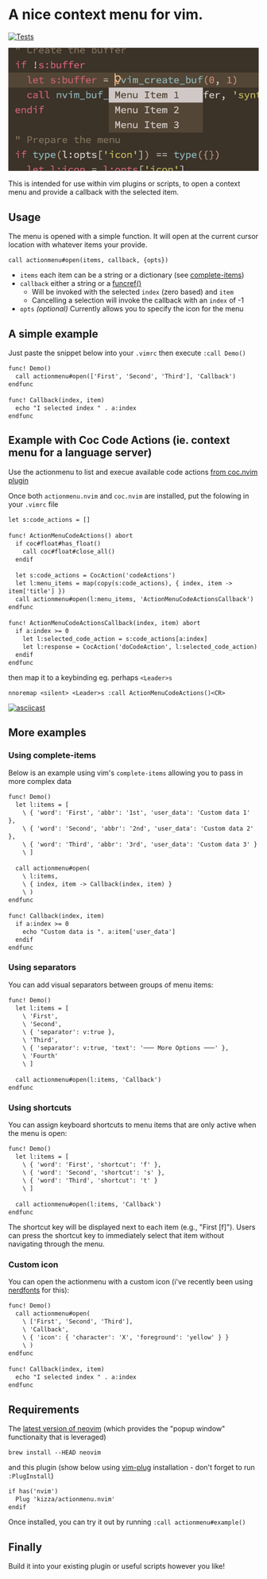 # A nice context menu for vim.
[![Tests](https://github.com/kizza/actionmenu.nvim/actions/workflows/tests.yml/badge.svg)](https://github.com/kizza/actionmenu.nvim/actions/workflows/tests.yml)

![Example](https://raw.githubusercontent.com/kizza/actionmenu.nvim/master/images/example.png)

This is intended for use within vim plugins or scripts, to open a context menu and provide a callback with the selected item.


## Usage

The menu is opened with a simple function.  It will open at the current cursor location with whatever items your provide.

```vim
call actionmenu#open(items, callback, {opts})
```

- `items` each item can be a string or a dictionary (see [complete-items](http://vimdoc.sourceforge.net/htmldoc/insert.html#complete-items))
- `callback` either a string or a [funcref()](http://vimdoc.sourceforge.net/htmldoc/eval.html#Funcref)
  - Will be invoked with the selected `index` (zero based) and `item`
  - Cancelling a selection will invoke the callback with an `index` of -1
- `opts` _(optional)_ Currently allows you to specify the icon for the menu



## A simple example

Just paste the snippet below into your `.vimrc` then execute `:call Demo()`

```vim
func! Demo()
  call actionmenu#open(['First', 'Second', 'Third'], 'Callback')
endfunc

func! Callback(index, item)
  echo "I selected index " . a:index
endfunc
```



## Example with Coc Code Actions (ie. context menu for a language server)

Use the actionmenu to list and execue available code actions [from coc.nvim plugin](https://github.com/neoclide/coc.nvim)

Once both `actionmenu.nvim` and `coc.nvim` are installed, put the folowing in your `.vimrc` file

```vim
let s:code_actions = []

func! ActionMenuCodeActions() abort
  if coc#float#has_float()
    call coc#float#close_all()
  endif

  let s:code_actions = CocAction('codeActions')
  let l:menu_items = map(copy(s:code_actions), { index, item -> item['title'] })
  call actionmenu#open(l:menu_items, 'ActionMenuCodeActionsCallback')
endfunc

func! ActionMenuCodeActionsCallback(index, item) abort
  if a:index >= 0
    let l:selected_code_action = s:code_actions[a:index]
    let l:response = CocAction('doCodeAction', l:selected_code_action)
  endif
endfunc
```

then map it to a keybinding eg. perhaps `<Leader>s`

```vim
nnoremap <silent> <Leader>s :call ActionMenuCodeActions()<CR>
```

[![asciicast](https://asciinema.org/a/LjjAko5LGx2xUZtom0BVxih3c.svg)](https://asciinema.org/a/LjjAko5LGx2xUZtom0BVxih3c)



## More examples

### Using complete-items

Below is an example using vim's `complete-items` allowing you to pass in more complex data

```vim
func! Demo()
  let l:items = [
    \ { 'word': 'First', 'abbr': '1st', 'user_data': 'Custom data 1' },
    \ { 'word': 'Second', 'abbr': '2nd', 'user_data': 'Custom data 2' },
    \ { 'word': 'Third', 'abbr': '3rd', 'user_data': 'Custom data 3' }
    \ ]

  call actionmenu#open(
    \ l:items,
    \ { index, item -> Callback(index, item) }
    \ )
endfunc

func! Callback(index, item)
  if a:index >= 0
    echo "Custom data is ". a:item['user_data']
  endif
endfunc
```

### Using separators

You can add visual separators between groups of menu items:

```vim
func! Demo()
  let l:items = [
    \ 'First',
    \ 'Second',
    \ { 'separator': v:true },
    \ 'Third',
    \ { 'separator': v:true, 'text': '─── More Options ───' },
    \ 'Fourth'
    \ ]

  call actionmenu#open(l:items, 'Callback')
endfunc
```

### Using shortcuts

You can assign keyboard shortcuts to menu items that are only active when the menu is open:

```vim
func! Demo()
  let l:items = [
    \ { 'word': 'First', 'shortcut': 'f' },
    \ { 'word': 'Second', 'shortcut': 's' },
    \ { 'word': 'Third', 'shortcut': 't' }
    \ ]

  call actionmenu#open(l:items, 'Callback')
endfunc
```

The shortcut key will be displayed next to each item (e.g., "First [f]"). Users can press the shortcut key to immediately select that item without navigating through the menu.

### Custom icon

You can open the actionmenu with a custom icon (i've recently been using [nerdfonts](http://nerdfonts.com/) for this):

```vim
func! Demo()
  call actionmenu#open(
    \ ['First', 'Second', 'Third'],
    \ 'Callback',
    \ { 'icon': { 'character': 'X', 'foreground': 'yellow' } }
    \ )
endfunc

func! Callback(index, item)
  echo "I selected index " . a:index
endfunc
```



## Requirements

The [latest version of neovim](https://github.com/neovim/neovim/wiki/Installing-Neovim) (which provides the "popup window" functionaity that is leveraged)

```
brew install --HEAD neovim
```

and this plugin (show below using [vim-plug](https://github.com/junegunn/vim-plug) installation - don't forget to run `:PlugInstall`)

```vim
if has('nvim')
  Plug 'kizza/actionmenu.nvim'
endif
```

Once installed, you can try it out by running `:call actionmenu#example()`



## Finally

Build it into your existing plugin or useful scripts however you like!
